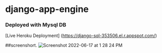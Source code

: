 # django-app-engine
### Deployed with Mysql DB


[Live Heroku Deployment] (https://django-sql-353506.el.r.appspot.com/)

##screenshort.
![Screenshot 2022-06-17 at 1 28 24 PM](https://user-images.githubusercontent.com/99712115/174254442-c9c11ab4-1320-42f3-aee2-350e23d900c7.png)
